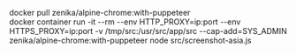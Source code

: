 docker pull zenika/alpine-chrome:with-puppeteer  
docker container run -it --rm --env HTTP_PROXY=ip:port --env HTTPS_PROXY=ip:port -v /tmp/src:/usr/src/app/src --cap-add=SYS_ADMIN zenika/alpine-chrome:with-puppeteer node src/screenshot-asia.js  
